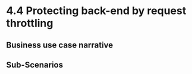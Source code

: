 # 4.4 Protecting back-end by request throttling

## Business use case narrative



## Sub-Scenarios

